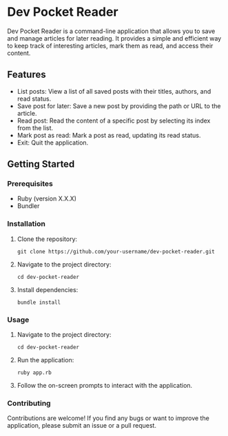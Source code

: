 # Dev Pocket Reader

Dev Pocket Reader is a command-line application that allows you to save and manage articles for later reading. It provides a simple and efficient way to keep track of interesting articles, mark them as read, and access their content.

## Features

- List posts: View a list of all saved posts with their titles, authors, and read status.
- Save post for later: Save a new post by providing the path or URL to the article.
- Read post: Read the content of a specific post by selecting its index from the list.
- Mark post as read: Mark a post as read, updating its read status.
- Exit: Quit the application.

## Getting Started

### Prerequisites

- Ruby (version X.X.X)
- Bundler

### Installation

1. Clone the repository:

   ```shell
   git clone https://github.com/your-username/dev-pocket-reader.git
   ```
2. Navigate to the project directory:
  
   ```shell
   cd dev-pocket-reader
   ```
4. Install dependencies:
  
   ```shell
   bundle install
   ```

### Usage

1. Navigate to the project directory:
  
   ```shell
   cd dev-pocket-reader
   ```
   
3. Run the application:
   
   ```shell
   ruby app.rb
   ```
   
5. Follow the on-screen prompts to interact with the application.

### Contributing

Contributions are welcome! If you find any bugs or want to improve the application, please submit an issue or a pull request.
